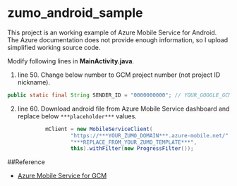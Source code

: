 zumo_android_sample
===================

This project is an working example of Azure Mobile Service for Android. The Azure documentation does not provide enough information, so I upload simplified working source code.

Modify following lines in **MainActivity.java**.

1. line 50. Change below number to GCM project number (not project ID nickname).
```java
public static final String SENDER_ID = "0000000000"; // YOUR_GOOGLE_GCM_PROJECT_NUMBER
```
 
2. line 60. Download android file from Azure Mobile Service dashboard and replace below `***placeholder***` values.
```java
			mClient = new MobileServiceClient(
					"https://***YOUR_ZUMO_DOMAIN***.azure-mobile.net/",
					"***REPLACE_FROM_YOUR_ZUMO_TEMPLATE***",
					this).withFilter(new ProgressFilter());
```

##Reference
 - [Azure Mobile Service for GCM](http://azure.microsoft.com/en-us/documentation/articles/mobile-services-dotnet-backend-android-get-started-push/)
